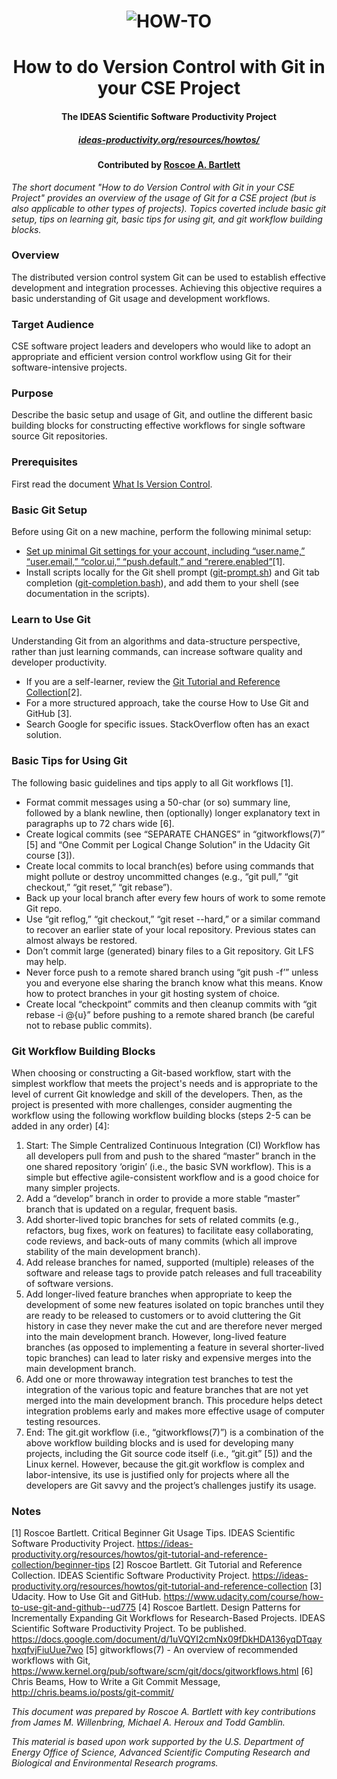 <div align="center">
  
# ![HOW-TO](ideas-how-to.jpg)
# How to do Version Control with Git in your CSE Project 
####  The IDEAS Scientific Software Productivity Project 
##### [ideas-productivity.org/resources/howtos/](https://ideas-productivity.org/resources/howtos/)
#### Contributed by [Roscoe A. Bartlett](https://github.com/bartlettroscoe)

</div>



*The short document "How to do Version Control with Git in your CSE Project" provides an overview of the usage of Git for a CSE project (but is also applicable to other types of projects). Topics coverted include basic git setup, tips on learning git, basic tips for using git, and git workflow building blocks.*


### Overview
The distributed version control system Git can be used to establish effective development and integration processes. Achieving this objective requires a basic understanding of Git usage and development workflows.

### Target Audience
CSE software project leaders and developers who would like to adopt an appropriate and efficient version control workflow using Git for their software-intensive projects.

### Purpose
Describe the basic setup and usage of Git, and outline the different basic building blocks for constructing effective workflows for single software source Git repositories.

### Prerequisites
First read the document [What Is Version Control](https://ideas-productivity.org/wordpress/wp-content/uploads/2016/04/IDEAS-VCWhatIsVersionControl-V0.1.pdf).

### Basic Git Setup
Before using Git on a new machine, perform the following minimal setup:
* [Set up minimal Git settings for your account, including “user.name,” “user.email,” “color.ui,” “push.default,” and “rerere.enabled”](https://ideas-productivity.org/resources/howtos/git-tutorial-and-reference-collection/beginner-tips/)[1].
* Install scripts locally for the Git shell prompt ([git-prompt.sh](https://raw.github.com/git/git/master/contrib/completion/git-prompt.sh)) and Git tab completion  ([git-completion.bash](https://raw.github.com/git/git/master/contrib/completion/git-completion.bash)), and add them to your shell (see documentation in the scripts).

### Learn to Use Git

Understanding Git from an algorithms and data-structure perspective, rather
than just learning commands, can increase software quality and developer productivity.
* If you are a self-learner, review the [Git Tutorial and Reference Collection](https://ideas-productivity.org/resources/howtos/git-tutorial-and-reference-collection/)[2].
* For a more structured approach, take the course How to Use Git and GitHub [3].
* Search Google for specific issues. StackOverflow often has an exact solution.


### Basic Tips for Using Git

The following basic guidelines and tips apply to all Git workflows [1].
* Format commit messages using a 50-char (or so) summary line, followed by a blank
newline, then (optionally) longer explanatory text in paragraphs up to 72 chars wide [6].
* Create logical commits (see “SEPARATE CHANGES” in “gitworkflows(7)” [5] and “One
Commit per Logical Change Solution” in the Udacity Git course [3]).
* Create local commits to local branch(es) before using commands that might pollute or
destroy uncommitted changes (e.g., “git pull,” “git checkout,” “git reset,” “git rebase”).
* Back up your local branch after every few hours of work to some remote Git repo.
* Use “git reflog,” “git checkout,” “git reset --hard,” or a similar command to recover an
earlier state of your local repository. Previous states can almost always be restored.
* Don’t commit large (generated) binary files to a Git repository. Git LFS may help.
* Never force push to a remote shared branch using “git push -f’” unless you and everyone
else sharing the branch know what this means. Know how to protect branches in your git
hosting system of choice.
* Create local “checkpoint” commits and then cleanup commits with “git rebase -i @{u}”
before pushing to a remote shared branch (be careful not to rebase public commits).

### Git Workflow Building Blocks

When choosing or constructing a Git-based workflow, start with
the simplest workflow that meets the project's needs and is appropriate to the level of current Git
knowledge and skill of the developers. Then, as the project is presented with more challenges,
consider augmenting the workflow using the following workflow building blocks (steps 2-5 can be
added in any order) [4]:
1. Start: The Simple Centralized Continuous Integration (CI) Workflow has all
developers pull from and push to the shared “master” branch in the one shared repository
‘origin’ (i.e., the basic SVN workflow). This is a simple but effective agile-consistent
workflow and is a good choice for many simpler projects.
2. Add a “develop” branch in order to provide a more stable “master” branch that is
updated on a regular, frequent basis.
3. Add shorter-lived topic branches for sets of related commits (e.g., refactors, bug fixes,
work on features) to facilitate easy collaborating, code reviews, and back-outs of many
commits (which all improve stability of the main development branch).
4. Add release branches for named, supported (multiple) releases of the software and
release tags to provide patch releases and full traceability of software versions.
5. Add longer-lived feature branches when appropriate to keep the development of some
new features isolated on topic branches until they are ready to be released to customers
or to avoid cluttering the Git history in case they never make the cut and are therefore
never merged into the main development branch. However, long-lived feature branches
(as opposed to implementing a feature in several shorter-lived topic branches) can lead to
later risky and expensive merges into the main development branch.
6. Add one or more throwaway integration test branches to test the integration of the
various topic and feature branches that are not yet merged into the main development
branch. This procedure helps detect integration problems early and makes more effective
usage of computer testing resources.
7. End: The git.git workflow (i.e., “gitworkflows(7)”) is a combination of the above
workflow building blocks and is used for developing many projects, including the Git
source code itself (i.e., “git.git” [5]) and the Linux kernel. However, because the git.git
workflow is complex and labor-intensive, its use is justified only for projects where all the
developers are Git savvy and the project’s challenges justify its usage.




### Notes

[1] Roscoe Bartlett. Critical Beginner Git Usage Tips. IDEAS Scientific Software Productivity Project.
https://ideas-productivity.org/resources/howtos/git-tutorial-and-reference-collection/beginner-tips
[2] Roscoe Bartlett. Git Tutorial and Reference Collection. IDEAS Scientific Software Productivity Project.
https://ideas-productivity.org/resources/howtos/git-tutorial-and-reference-collection
[3] Udacity. How to Use Git and GitHub. https://www.udacity.com/course/how-to-use-git-and-github--ud775
[4] Roscoe Bartlett. Design Patterns for Incrementally Expanding Git Workflows for Research-Based
Projects. IDEAS Scientific Software Productivity Project. To be published.
https://docs.google.com/document/d/1uVQYI2cmNx09fDkHDA136yqDTqayhxqfvjFiuUue7wo
[5] gitworkflows(7) - An overview of recommended workflows with Git,
https://www.kernel.org/pub/software/scm/git/docs/gitworkflows.html
[6] Chris Beams, How to Write a Git Commit Message, http://chris.beams.io/posts/git-commit/

*This document was prepared by Roscoe A. Bartlett with key contributions from James M. Willenbring, Michael
A. Heroux and Todd Gamblin.*

*This material is based upon work supported by the U.S. Department of Energy Office of Science, Advanced Scientific
Computing Research and Biological and Environmental Research programs.*
